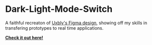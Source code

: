 # Dark-Light-Mode-Switch
A faithful recreaton of [Uxbly's Figma design](https://carlgustavh.github.io/Dark-Light-Mode-Switch/), showing off my skills in transfering prototypes to real time applications.

[**Check it out here!**](https://carlgustavh.github.io/Dark-Light-Mode-Switch/)

